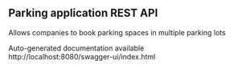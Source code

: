 ## Parking application REST API


Allows companies to book parking spaces in multiple parking lots  

Auto-generated documentation available  
http://localhost:8080/swagger-ui/index.html